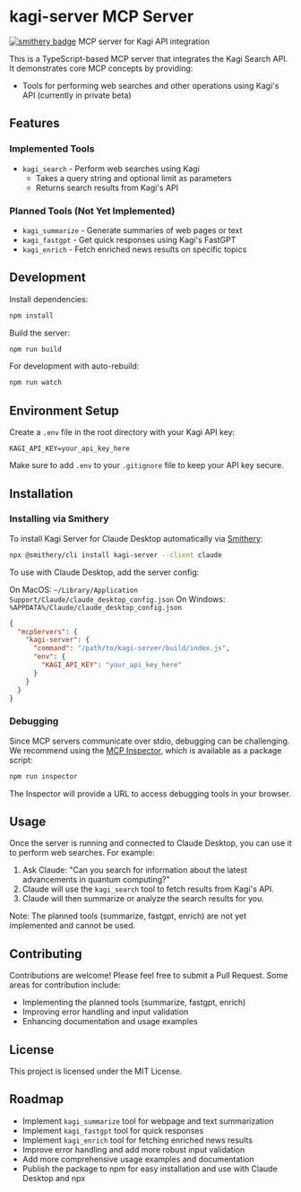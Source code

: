 # kagi-server MCP Server

[![smithery badge](https://smithery.ai/badge/kagi-server)](https://smithery.ai/protocol/kagi-server)
MCP server for Kagi API integration

This is a TypeScript-based MCP server that integrates the Kagi Search API. It demonstrates core MCP concepts by providing:

- Tools for performing web searches and other operations using Kagi's API (currently in private beta)

## Features

### Implemented Tools
- `kagi_search` - Perform web searches using Kagi
  - Takes a query string and optional limit as parameters
  - Returns search results from Kagi's API

### Planned Tools (Not Yet Implemented)
- `kagi_summarize` - Generate summaries of web pages or text
- `kagi_fastgpt` - Get quick responses using Kagi's FastGPT
- `kagi_enrich` - Fetch enriched news results on specific topics

## Development

Install dependencies:
```bash
npm install
```

Build the server:
```bash
npm run build
```

For development with auto-rebuild:
```bash
npm run watch
```

## Environment Setup

Create a `.env` file in the root directory with your Kagi API key:

```
KAGI_API_KEY=your_api_key_here
```

Make sure to add `.env` to your `.gitignore` file to keep your API key secure.

## Installation

### Installing via Smithery

To install Kagi Server for Claude Desktop automatically via [Smithery](https://smithery.ai/protocol/kagi-server):

```bash
npx @smithery/cli install kagi-server --client claude
```

To use with Claude Desktop, add the server config:

On MacOS: `~/Library/Application Support/Claude/claude_desktop_config.json`
On Windows: `%APPDATA%/Claude/claude_desktop_config.json`

```json
{
  "mcpServers": {
    "kagi-server": {
      "command": "/path/to/kagi-server/build/index.js",
      "env": {
        "KAGI_API_KEY": "your_api_key_here"
      }
    }
  }
}
```

### Debugging

Since MCP servers communicate over stdio, debugging can be challenging. We recommend using the [MCP Inspector](https://github.com/modelcontextprotocol/inspector), which is available as a package script:

```bash
npm run inspector
```

The Inspector will provide a URL to access debugging tools in your browser.

## Usage

Once the server is running and connected to Claude Desktop, you can use it to perform web searches. For example:

1. Ask Claude: "Can you search for information about the latest advancements in quantum computing?"
2. Claude will use the `kagi_search` tool to fetch results from Kagi's API.
3. Claude will then summarize or analyze the search results for you.

Note: The planned tools (summarize, fastgpt, enrich) are not yet implemented and cannot be used.

## Contributing

Contributions are welcome! Please feel free to submit a Pull Request. Some areas for contribution include:

- Implementing the planned tools (summarize, fastgpt, enrich)
- Improving error handling and input validation
- Enhancing documentation and usage examples

## License

This project is licensed under the MIT License.

## Roadmap

- Implement `kagi_summarize` tool for webpage and text summarization
- Implement `kagi_fastgpt` tool for quick responses
- Implement `kagi_enrich` tool for fetching enriched news results
- Improve error handling and add more robust input validation
- Add more comprehensive usage examples and documentation
- Publish the package to npm for easy installation and use with Claude Desktop and npx